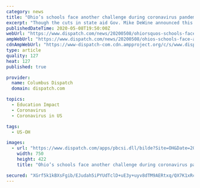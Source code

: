 ```yaml
---
category: news
title: "Ohio’s schools face another challenge during coronavirus pandemic: balancing the budget"
excerpt: "Though the cuts in state aid Gov. Mike DeWine announced this week — $300 million, or about 4% of overall state funding — are the most-"
publishedDateTime: 2020-05-08T19:50:00Z
webUrl: "https://www.dispatch.com/news/20200508/ohiorsquos-schools-face-another-challenge-during-coronavirus-pandemic-balancing-budget"
ampWebUrl: "https://www.dispatch.com/news/20200508/ohios-schools-face-another-challenge-during-coronavirus-pandemic-balancing-budget?template=ampart"
cdnAmpWebUrl: "https://www-dispatch-com.cdn.ampproject.org/c/s/www.dispatch.com/news/20200508/ohios-schools-face-another-challenge-during-coronavirus-pandemic-balancing-budget?template=ampart"
type: article
quality: 127
heat: 127
published: true

provider:
  name: Columbus Dispatch
  domain: dispatch.com

topics:
  - Education Impact
  - Coronavirus
  - Coronavirus in US

tags:
  - US-OH

images:
  - url: "https://www.dispatch.com/apps/pbcsi.dll/bilde?Site=OH&Date=20200508&Category=NEWS&ArtNo=200508866&Ref=AR"
    width: 750
    height: 422
    title: "Ohio’s schools face another challenge during coronavirus pandemic: balancing the budget"

secured: "XGrf5k1kBXsFgib/EJudah5iPYUdTclD+uE3y+uyv8dTM9AERtxq/QX7K1xRchTuDxya7rj955GyW9k3AWlmhHaMdcbkmJJ8JSgFuOo0+M1J0JHD3Ocjf4grFivsS53jbaH/PzMIV7vhy41SGB+3PRDDp6faHjfKIQyC4HTwnWnu74cD+Klvp24G6yM30mPRdsTkS4J7yjYRFghaILlFFbbD4RnOBxfDPQctFwkMeT3z/lA5+SLNd5CJIXGzh8DqcZT5rL/TPMkJqkPAmTD7DQPGHdZ8XwtmuB/cdSL/o8BLj0Ym5al8MgSKrx6IkGLIGHtopR8zo/XKOc4kQfaDy3lX75s9m50Av+zOIflNedUFrYexd8cz8Fv+UDSjk7HLHfq56bAxfPSNLwTW7vSiY/mmWe1KR44nSWLtN7JMCetGmIp4poh13ntr5c0pDfeO+I0/sEleD1O+nr3xjDG3+sh3YKXEx4BuqLcrUZ9075Q=;IxKilpDtUq4eEosatBw/zA=="
---
```



